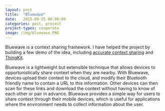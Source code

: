 ```yaml
---
layout: post
title:  "Bluewave"
date:   2015-09-25 00:00:00
categories: post, project
project-types: cooperate
image: /img/bluewave.PNG
---
```


Bluewave is a context sharing framework. I have helped the project by building a few demo of the idea, including [accurate context sharing]() and [ThingKit]().

Bluewave is a lightweight but extensible technique that allows devices to opportunistically share context when they are nearby. With Bluewave, devices upload their context to the cloud, and modify their Bluetooth friendly name to contain a URL to this information. Other devices can then scan for these links and download the context without having to know of each other or pair in advance. Bluewave provides a simple way for users to share context through their mobile devices, which is useful for applications where the environment needs to collect information about the user.
